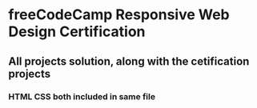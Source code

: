 # freeCodeCamp Responsive Web Design Certification 

## All projects solution, along with the cetification projects

### HTML CSS both included in same file
